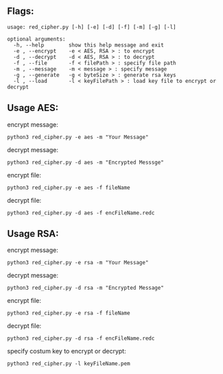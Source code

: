 ## Flags:

```
usage: red_cipher.py [-h] [-e] [-d] [-f] [-m] [-g] [-l]

optional arguments:
  -h, --help        show this help message and exit
  -e , --encrypt    -e < AES, RSA > : to encrypt
  -d , --decrypt    -d < AES, RSA > : to decrypt
  -f , --file       -f < filePath > : specify file path
  -m , --message    -m < message > : specify message
  -g , --generate   -g < byteSize > : generate rsa keys
  -l , --load       -l < keyFilePath > : load key file to encrypt or decrypt
```

## Usage AES:

encrypt message:
```
python3 red_cipher.py -e aes -m "Your Message"
```

decrypt message:
```
python3 red_cipher.py -d aes -m "Encrypted Messsge"
```

encrypt file:
```
python3 red_cipher.py -e aes -f fileName
```

decrypt file:
```
python3 red_cipher.py -d aes -f encFileName.redc
```

## Usage RSA:

encrypt message:
```
python3 red_cipher.py -e rsa -m "Your Message"
```
decrypt message:
```
python3 red_cipher.py -d rsa -m "Encrypted Message"
```

encrypt file:
```
python3 red_cipher.py -e rsa -f fileName
```

decrypt file:
```
python3 red_cipher.py -d rsa -f encFileName.redc
```

specify costum key to encrypt or decrypt:
```
python3 red_cipher.py -l keyFileName.pem
```